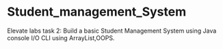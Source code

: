 # Student_management_System
Elevate labs task 2: Build a basic Student Management System using Java console I/O CLI using ArrayList,OOPS.
